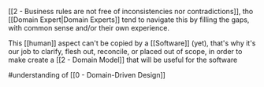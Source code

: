 [[2 - Business rules are not free of inconsistencies nor contradictions]], tho [[Domain Expert|Domain Experts]] tend to navigate this by filling the gaps, with common sense and/or their own experience.

This [[human]] aspect can't be copied by a [[Software]] (yet), that's why it's our job to clarify, flesh out, reconcile, or placed out of scope, in order to make create a [[2 - Domain Model]] that will be useful for the software

#understanding  of [[0 - Domain-Driven Design]]